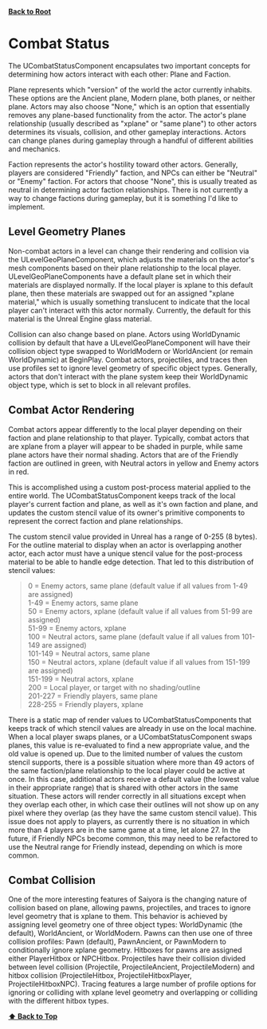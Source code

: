 <a name="top"></a>
**[Back to Root](/README.md)**

# Combat Status

The UCombatStatusComponent encapsulates two important concepts for determining how actors interact with each other: Plane and Faction.

Plane represents which "version" of the world the actor currently inhabits. These options are the Ancient plane, Modern plane, both planes, or neither plane. Actors may also choose "None," which is an option that essentially removes any plane-based functionality from the actor. The actor's plane relationship (usually described as "xplane" or "same plane") to other actors determines its visuals, collision, and other gameplay interactions. Actors can change planes during gameplay through a handful of different abilities and mechanics.

Faction represents the actor's hostility toward other actors. Generally, players are considered "Friendly" faction, and NPCs can either be "Neutral" or "Enemy" faction. For actors that choose "None", this is usually treated as neutral in determining actor faction relationships. There is not currently a way to change factions during gameplay, but it is something I'd like to implement.

## Level Geometry Planes

Non-combat actors in a level can change their rendering and collision via the ULevelGeoPlaneComponent, which adjusts the materials on the actor's mesh components based on their plane relationship to the local player. ULevelGeoPlaneComponents have a default plane set in which their materials are displayed normally. If the local player is xplane to this default plane, then these materials are swapped out for an assigned "xplane material," which is usually something translucent to indicate that the local player can't interact with this actor normally. Currently, the default for this material is the Unreal Engine glass material.

Collision can also change based on plane. Actors using WorldDynamic collision by default that have a ULevelGeoPlaneComponent will have their collision object type swapped to WorldModern or WorldAncient (or remain WorldDynamic) at BeginPlay. Combat actors, projectiles, and traces then use profiles set to ignore level geometry of specific object types. Generally, actors that don't interact with the plane system keep their WorldDynamic object type, which is set to block in all relevant profiles. 

## Combat Actor Rendering  

Combat actors appear differently to the local player depending on their faction and plane relationship to that player. Typically, combat actors that are xplane from a player will appear to be shaded in purple, while same plane actors have their normal shading. Actors that are of the Friendly faction are outlined in green, with Neutral actors in yellow and Enemy actors in red.

This is accomplished using a custom post-process material applied to the entire world. The UCombatStatusComponent keeps track of the local player's current faction and plane, as well as it's own faction and plane, and updates the custom stencil value of its owner's primitive components to represent the correct faction and plane relationships.  

The custom stencil value provided in Unreal has a range of 0-255 (8 bytes). For the outline material to display when an actor is overlapping another actor, each actor must have a unique stencil value for the post-process material to be able to handle edge detection. That led to this distribution of stencil values:

> 0 = Enemy actors, same plane (default value if all values from 1-49 are assigned)  
> 1-49 = Enemy actors, same plane  
> 50 = Enemy actors, xplane (default value if all values from 51-99 are assigned)  
> 51-99 = Enemy actors, xplane  
> 100 = Neutral actors, same plane (default value if all values from 101-149 are assigned)  
> 101-149 = Neutral actors, same plane  
> 150 = Neutral actors, xplane (default value if all values from 151-199 are assigned)  
> 151-199 = Neutral actors, xplane   
> 200 = Local player, or target with no shading/outline  
> 201-227 = Friendly players, same plane  
> 228-255 = Friendly players, xplane  

There is a static map of render values to UCombatStatusComponents that keeps track of which stencil values are already in use on the local machine. When a local player swaps planes, or a UCombatStatusComponent swaps planes, this value is re-evaluated to find a new appropriate value, and the old value is opened up. Due to the limited number of values the custom stencil supports, there is a possible situation where more than 49 actors of the same faction/plane relationship to the local player could be active at once. In this case, additional actors receive a default value (the lowest value in their appropriate range) that is shared with other actors in the same situation. These actors will render correctly in all situations except when they overlap each other, in which case their outlines will not show up on any pixel where they overlap (as they have the same custom stencil value). This issue does not apply to players, as currently there is no situation in which more than 4 players are in the same game at a time, let alone 27. In the future, if Friendly NPCs become common, this may need to be refactored to use the Neutral range for Friendly instead, depending on which is more common.

## Combat Collision  

One of the more interesting features of Saiyora is the changing nature of collision based on plane, allowing pawns, projectiles, and traces to ignore level geometry that is xplane to them. This behavior is achieved by assigning level geometry one of three object types: WorldDynamic (the default), WorldAncient, or WorldModern. Pawns can then use one of three collision profiles: Pawn (default), PawnAncient, or PawnModern to conditionally ignore xplane geometry. Hitboxes for pawns are assigned either PlayerHitbox or NPCHitbox. Projectiles have their collision divided between level collision (Projectile, ProjectileAncient, ProjectileModern) and hitbox collision (ProjectileHitbox, ProjectileHitboxPlayer, ProjectileHitboxNPC). Tracing features a large number of profile options for ignoring or colliding with xplane level geometry and overlapping or colliding with the different hitbox types.

**[⬆ Back to Top](#top)**

